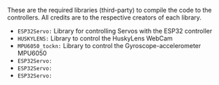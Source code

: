 These are the required libraries (third-party) to compile the code to the controllers. All credits are to the respective creators of each library.

* `ESP32Servo:` Library for controlling Servos with the ESP32 controller
* `HUSKYLENS:` Library to control the HuskyLens WebCam
* `MPU6050_tockn:` Library to control the Gyroscope-accelerometer MPU6050
* `ESP32Servo:`
* `ESP32Servo:`
* `ESP32Servo:`
